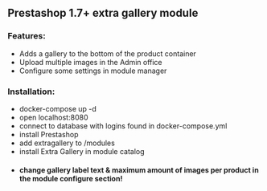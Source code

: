 ## Prestashop 1.7+ extra gallery module

### Features:

- Adds a gallery to the bottom of the product container
- Upload multiple images in the Admin office
- Configure some settings in module manager

### Installation:

- docker-compose up -d
- open localhost:8080
- connect to database with logins found in docker-compose.yml
- install Prestashop
- add extragallery to /modules
- install Extra Gallery in module catalog
- #### change gallery label text & maximum amount of images per product in the module configure section!
